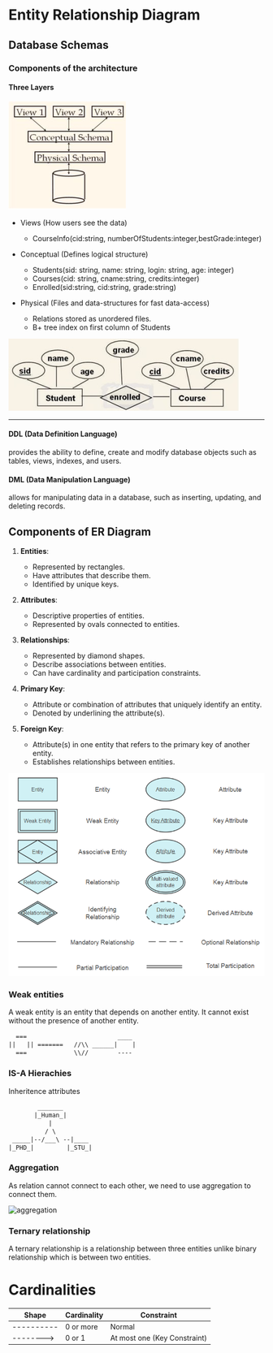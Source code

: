 # Entity Relationship Diagram
## Database Schemas
### Components of the architecture
#### Three Layers
![Image 1](../../Files/second-semester/db/1.jpg)
- Views (How users see the data)
    - CourseInfo(cid:string, numberOfStudents:integer,bestGrade:integer)

- Conceptual (Defines logical structure)
    - Students(sid: string, name: string, login: string, age: integer)
    - Courses(cid: string, cname:string, credits:integer)
    - Enrolled(sid:string, cid:string, grade:string)

- Physical (Files and data-structures for fast data-access)
    - Relations stored as unordered files.
    - B+ tree index on first column of Students

![Image 2](../../Files/second-semester/db/2.jpg)

<hr>

#### DDL (Data Definition Language)

 provides the ability to define, create and modify database objects such as tables, views, indexes, and users. 

#### DML (Data Manipulation Language)
 
  allows for manipulating data in a database, such as inserting, updating, and deleting records.

## Components of ER Diagram

1. **Entities**:
   - Represented by rectangles.
   - Have attributes that describe them.
   - Identified by unique keys.

2. **Attributes**:
   - Descriptive properties of entities.
   - Represented by ovals connected to entities.

3. **Relationships**:
   - Represented by diamond shapes.
   - Describe associations between entities.
   - Can have cardinality and participation constraints.

4. **Primary Key**:
   - Attribute or combination of attributes that uniquely identify an entity.
   - Denoted by underlining the attribute(s).

5. **Foreign Key**:
   - Attribute(s) in one entity that refers to the primary key of another entity.
   - Establishes relationships between entities.

<img src="../../Files/second-semester/db/3.png" style="height: 400px">

### Weak entities
A weak entity is an entity that depends on another entity. It cannot exist without the presence of another entity.
```
  ===                         ____
||   || =======   //\\ ______|    |
  ===             \\//        ----
```

### IS-A Hierachies
Inheritence attributes
```
        _______
       |_Human_|
           |
          / \
 _____|--/___\ --|____
|_PHD_|         |_STU_|

```

### Aggregation
As relation cannot connect to each other, we need to use aggregation to connect them.

<img src="https://static.javatpoint.com/dbms/images/dbms-aggregation.png" alt="aggregation" style="width:400px;"/>

### Ternary relationship
A ternary relationship is a relationship between three entities unlike binary relationship which is between two entities.

# Cardinalities
| Shape | Cardinality | Constraint |
|-------|-------------|------------|
| ---------- | 0 or more | Normal |
| --------> | 0 or 1 | At most one (Key Constraint) |